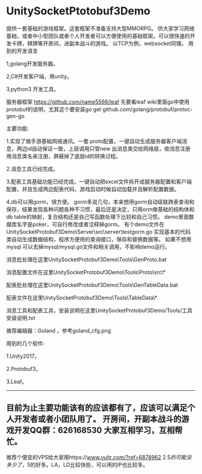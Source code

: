 
# UnitySocketPtotobuf3Demo
提供一套基础的游戏框架。这套框架不准备支持大型MMORPG。
供大家学习网络基础，或者中小型团队或者个人开发者可以方便使用的基础框架。可以很快速的开发卡牌，棋牌等开房间，进副本战斗的游戏。
以TCP为例，websocket同理。
用到的开发语言

1,golang开发服务器。

2,C#开发客户端，用unity。

3,python3 开发工具。

服务器框架
https://github.com/name5566/leaf
先要看leaf wiki里面go中使用protobuf的说明，尤其这个要安装go get github.com/golang/protobuf/protoc-gen-go

主要功能:

1.实现了做手游基础网络通讯。一套.proto配置，一键自动生成服务器客户端消息，两边id自动保证一致，上层调用只管new 出消息类交给网络层，收消息注册用消息类名来注册，屏蔽掉了底层id的转换过程。

2.消息工具已经完成。

3.配表工具基础功能已经完成。一键自动把excel文件拆开成服务器配置和客户端配置，并且生成两边配表代码，游戏启动时候自动加载并且解析配置数据。

4.db可以用gorm，很方便。
gorm多说几句，本来想用gorm自动级联跨表查询和保存，结果发现各种问题各种不习惯，最后还是决定，只用orm做基础的结构体和db table的映射，复合结构还是自己写函数处理下比较和自己习惯。
demo里面数据库名字是poker，可自行修改或者注释掉gorm。
有个demo文件在UnitySocketProtobuf3Demo\Server\src\server\testgorm.go 实现基本的代码类自动生成数据结构，程序方便用的查询接口，保存和替换数据等。
如果不想用mysql 可以去掉mysql/mysql.go文件和相关调用，不影响demo运行。

消息批处理在这里UnitySocketProtobuf3Demo\Tools\GenProto.bat

消息配置文件在这里UnitySocketProtobuf3Demo\Tools\Proto\src\\*

配表批处理在这里UnitySocketProtobuf3Demo\Tools\GenTableData.bat

配表文件在这里UnitySocketProtobuf3Demo\Tools\TableData\\*

消息工具和配表工具，安装说明在这里UnitySocketProtobuf3Demo/Tools/工具安装说明.txt

推荐编辑器：Goland ，参考goland_cfg.png


用到的几个软件:

1.Unity2017。

2.Protobuf3。

3.Leaf。

------------------------------------------
目前为止主要功能该有的应该都有了，应该可以满足个人开发者或者小团队用了。
开房间，开副本战斗的游戏开发QQ群：626168530
大家互相学习，互相帮忙。
----------------------------------------
推荐个便宜的VPS给大家用https://www.vultr.com/?ref=6878962  $2.5的可能没多少了，$5的好多。LA，LD比较快些，可以用的IP也比较多。
